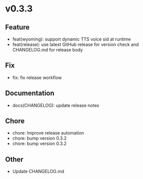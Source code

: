 # v0.3.3
## Feature

- feat(wyoming): support dynamic TTS voice sid at runtime
- feat(release): use latest GitHub release for version check and CHANGELOG.md for release body

## Fix

- fix: fix release workflow

## Documentation

- docs(CHANGELOG): update release notes

## Chore

- chore: Improve release automation
- chore: bump version 0.3.2
- chore: bump version 0.3.2

## Other

- Update CHANGELOG.md


